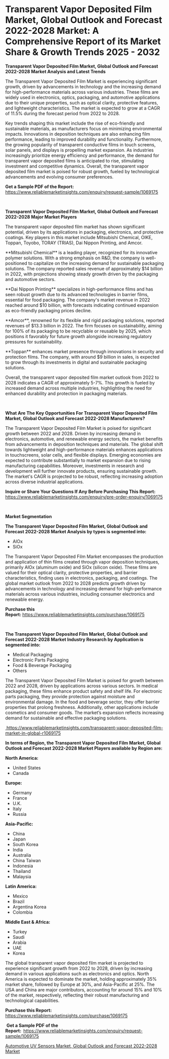 <p><h1>Transparent Vapor Deposited Film Market, Global Outlook and Forecast 2022-2028 Market: A Comprehensive Report of its Market Share & Growth Trends 2025 - 2032</h1></p><p><strong>Transparent Vapor Deposited Film Market, Global Outlook and Forecast 2022-2028 Market Analysis and Latest Trends</strong></p>
<p><p>The Transparent Vapor Deposited Film Market is experiencing significant growth, driven by advancements in technology and the increasing demand for high-performance materials across various industries. These films are widely used in electronics, optics, packaging, and automotive applications due to their unique properties, such as optical clarity, protective features, and lightweight characteristics. The market is expected to grow at a CAGR of 11.5% during the forecast period from 2022 to 2028.</p><p>Key trends shaping this market include the rise of eco-friendly and sustainable materials, as manufacturers focus on minimizing environmental impacts. Innovations in deposition techniques are also enhancing film performance, leading to improved durability and functionality. Furthermore, the growing popularity of transparent conductive films in touch screens, solar panels, and displays is propelling market expansion. As industries increasingly prioritize energy efficiency and performance, the demand for transparent vapor deposited films is anticipated to rise, stimulating investment and competitive dynamics. Overall, the transparent vapor deposited film market is poised for robust growth, fueled by technological advancements and evolving consumer preferences.</p></p>
<p><strong>Get a Sample PDF of the Report:&nbsp;</strong> <a href="https://www.reliablemarketinsights.com/enquiry/request-sample/1069175?utm_campaign=2013&utm_medium=2&utm_source=Github&utm_content=ia&utm_term=21032025&utm_id=transparent-vapor-deposited-film-market-global-outlook-and-forecast-2022-2028">https://www.reliablemarketinsights.com/enquiry/request-sample/1069175</a></p>
<p>&nbsp;</p>
<p><strong>Transparent Vapor Deposited Film Market, Global Outlook and Forecast 2022-2028 Major Market Players</strong></p>
<p><p>The transparent vapor deposited film market has shown significant potential, driven by its applications in packaging, electronics, and protective coatings. Key players in this market include Mitsubishi Chemical, OIKE, Toppan, Toyobo, TORAY (TRIAS), Dai Nippon Printing, and Amcor.</p><p>**Mitsubishi Chemical** is a leading player, recognized for its innovative polymer solutions. With a strong emphasis on R&D, the company is well-positioned to capitalize on the increasing demand for sustainable packaging solutions. The company reported sales revenue of approximately $14 billion in 2022, with projections showing steady growth driven by the packaging and automotive sectors.</p><p>**Dai Nippon Printing** specializes in high-performance films and has seen robust growth due to its advanced technologies in barrier films, essential for food packaging. The company's market revenue in 2022 reached around $10 billion, with forecasts indicating continued expansion as eco-friendly packaging prices decline.</p><p>**Amcor**, renowned for its flexible and rigid packaging solutions, reported revenues of $13.3 billion in 2022. The firm focuses on sustainability, aiming for 100% of its packaging to be recyclable or reusable by 2025, which positions it favorably for future growth alongside increasing regulatory pressures for sustainability.</p><p>**Toppan** enhances market presence through innovations in security and protection films. The company, with around $9 billion in sales, is expected to grow through its investments in digital and sustainable packaging solutions.</p><p>Overall, the transparent vapor deposited film market outlook from 2022 to 2028 indicates a CAGR of approximately 5-7%. This growth is fueled by increased demand across multiple industries, highlighting the need for enhanced durability and protection in packaging materials.</p></p>
<p>&nbsp;</p>
<p><strong>What Are The Key Opportunities For Transparent Vapor Deposited Film Market, Global Outlook and Forecast 2022-2028 Manufacturers?</strong></p>
<p><p>The Transparent Vapor Deposited Film Market is poised for significant growth between 2022 and 2028. Driven by increasing demand in electronics, automotive, and renewable energy sectors, the market benefits from advancements in deposition techniques and materials. The global shift towards lightweight and high-performance materials enhances applications in touchscreens, solar cells, and flexible displays. Emerging economies are expected to contribute substantially to market expansion due to rising manufacturing capabilities. Moreover, investments in research and development will further innovate products, ensuring sustainable growth. The market's CAGR is projected to be robust, reflecting increasing adoption across diverse industrial applications.</p></p>
<p><strong>Inquire or Share Your Questions If Any Before Purchasing This Report:</strong> <a href="https://www.reliablemarketinsights.com/enquiry/pre-order-enquiry/1069175?utm_campaign=2013&utm_medium=2&utm_source=Github&utm_content=ia&utm_term=21032025&utm_id=transparent-vapor-deposited-film-market-global-outlook-and-forecast-2022-2028">https://www.reliablemarketinsights.com/enquiry/pre-order-enquiry/1069175</a></p>
<p>&nbsp;</p>
<p><strong>Market Segmentation</strong></p>
<p><strong>The Transparent Vapor Deposited Film Market, Global Outlook and Forecast 2022-2028 Market Analysis by types is segmented into:</strong></p>
<p><ul><li>AlOx</li><li>SiOx</li></ul></p>
<p><p>The Transparent Vapor Deposited Film Market encompasses the production and application of thin films created through vapor deposition techniques, primarily AlOx (aluminum oxide) and SiOx (silicon oxide). These films are valued for their optical clarity, protective properties, and barrier characteristics, finding uses in electronics, packaging, and coatings. The global market outlook from 2022 to 2028 predicts growth driven by advancements in technology and increasing demand for high-performance materials across various industries, including consumer electronics and renewable energy.</p></p>
<p><strong>Purchase this Report:&nbsp;</strong><a href="https://www.reliablemarketinsights.com/purchase/1069175?utm_campaign=2013&utm_medium=2&utm_source=Github&utm_content=ia&utm_term=21032025&utm_id=transparent-vapor-deposited-film-market-global-outlook-and-forecast-2022-2028">https://www.reliablemarketinsights.com/purchase/1069175</a></p>
<p>&nbsp;</p>
<p><strong>The Transparent Vapor Deposited Film Market, Global Outlook and Forecast 2022-2028 Market Industry Research by Application is segmented into:</strong></p>
<p><ul><li>Medical Packaging</li><li>Electronic Parts Packaging</li><li>Food & Beverage Packaging</li><li>Others</li></ul></p>
<p><p>The Transparent Vapor Deposited Film Market is poised for growth between 2022 and 2028, driven by applications across various sectors. In medical packaging, these films enhance product safety and shelf life. For electronic parts packaging, they provide protection against moisture and environmental damage. In the food and beverage sector, they offer barrier properties that prolong freshness. Additionally, other applications include cosmetics and consumer goods. The market’s expansion reflects increasing demand for sustainable and effective packaging solutions.</p></p>
<p><a href="https://www.reliablemarketinsights.com/transparent-vapor-deposited-film-market-in-global-r1069175?utm_campaign=2013&utm_medium=2&utm_source=Github&utm_content=ia&utm_term=21032025&utm_id=transparent-vapor-deposited-film-market-global-outlook-and-forecast-2022-2028">&nbsp;https://www.reliablemarketinsights.com/transparent-vapor-deposited-film-market-in-global-r1069175</a></p>
<p><strong>In terms of Region, the Transparent Vapor Deposited Film Market, Global Outlook and Forecast 2022-2028 Market Players available by Region are:</strong></p>
<p>
    <p> <strong> North America: </strong>
        <ul>
            <li>United States</li>
            <li>Canada</li>
        </ul>
        </p> 
    <p> <strong> Europe: </strong>
        <ul>
            <li>Germany</li>
            <li>France</li>
            <li>U.K.</li>
            <li>Italy</li>
            <li>Russia</li>
        </ul>
        </p> 
    <p> <strong> Asia-Pacific: </strong>
        <ul>
            <li>China</li>
            <li>Japan</li>
            <li>South Korea</li>
            <li>India</li>
            <li>Australia</li>
            <li>China Taiwan</li>
            <li>Indonesia</li>
            <li>Thailand</li>
            <li>Malaysia</li>
        </ul>
        </p> 
    <p> <strong> Latin America: </strong>
        <ul>
            <li>Mexico</li>
            <li>Brazil</li>
            <li>Argentina Korea</li>
            <li>Colombia</li>
        </ul>
        </p> 
    <p> <strong> Middle East & Africa: </strong>
        <ul>
            <li>Turkey</li>
            <li>Saudi</li>
            <li>Arabia</li>
            <li>UAE</li>
            <li>Korea</li>
        </ul>
    </p>
    </p>
<p><p>The global transparent vapor deposited film market is projected to experience significant growth from 2022 to 2028, driven by increasing demand in various applications such as electronics and optics. North America is expected to dominate the market, holding approximately 35% market share, followed by Europe at 30%, and Asia-Pacific at 25%. The USA and China are major contributors, accounting for around 15% and 10% of the market, respectively, reflecting their robust manufacturing and technological capabilities.</p></p>
<p><strong>Purchase this Report: </strong><a href="https://www.reliablemarketinsights.com/purchase/1069175?utm_campaign=2013&utm_medium=2&utm_source=Github&utm_content=ia&utm_term=21032025&utm_id=transparent-vapor-deposited-film-market-global-outlook-and-forecast-2022-2028">https://www.reliablemarketinsights.com/purchase/1069175</a></p>
<p>&nbsp;<strong>Get a Sample PDF of the Report:&nbsp;&nbsp;</strong><a href="https://www.reliablemarketinsights.com/enquiry/request-sample/1069175?utm_campaign=2013&utm_medium=2&utm_source=Github&utm_content=ia&utm_term=21032025&utm_id=transparent-vapor-deposited-film-market-global-outlook-and-forecast-2022-2028">https://www.reliablemarketinsights.com/enquiry/request-sample/1069175</a></p>
<p><strong></strong></p>
<p><p><a href="https://github.com/MariaWashington76/Market-Research-Report-List-2/blob/main/automotive-uv-sensors-market-global-outlook-and-forecast-2022-2028-market.md?utm_campaign=2013&utm_medium=2&utm_source=Github&utm_content=ia&utm_term=21032025&utm_id=transparent-vapor-deposited-film-market-global-outlook-and-forecast-2022-2028">Automotive UV Sensors Market, Global Outlook and Forecast 2022-2028 Market</a></p></p>